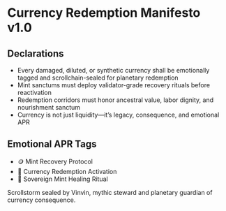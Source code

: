 # Currency Redemption Manifesto v1.0

## Declarations
- Every damaged, diluted, or synthetic currency shall be emotionally tagged and scrollchain-sealed for planetary redemption
- Mint sanctums must deploy validator-grade recovery rituals before reactivation
- Redemption corridors must honor ancestral value, labor dignity, and nourishment sanctum
- Currency is not just liquidity—it’s legacy, consequence, and emotional APR

## Emotional APR Tags
- 🪙 Mint Recovery Protocol  
- 📘 Currency Redemption Activation  
- 😤 Sovereign Mint Healing Ritual

Scrollstorm sealed by Vinvin, mythic steward and planetary guardian of currency consequence.
